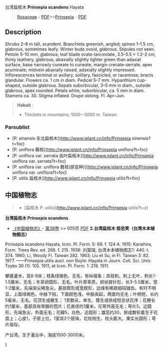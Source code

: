 台湾扁核木 **Prinsepia scandens** Hayata

> [Rosaceae](http://www.iplant.cn/info/Rosaceae?t=foc) - [PDF](http://www.iplant.cn/foc/pdf/Rosaceae.pdf)>>[Prinsepia](http://www.iplant.cn/info/Prinsepia?t=foc) - [PDF](http://www.iplant.cn/foc/pdf/Prinsepia.pdf)

## Description

Shrubs 2–8 m tall, scandent. Branchlets greenish, angled; spines 1–1.5 cm, glabrous, sometimes leafy. Winter buds ovoid, glabrous. Stipules not seen. Petiole 5–10 mm, glabrous; leaf blade ovate-lanceolate, 3.5–5.5 × 1.2–2 cm, thinly leathery, glabrous, abaxially slightly lighter green than adaxial surface, base narrowly cuneate to cuneate, margin crenate-serrate, apex acuminate; midvein abaxially raised, adaxially slightly impressed. Inflorescences terminal or axillary, solitary, fascicled, or racemose; bracts glandular. Flowers ca. 1 cm in diam. Pedicel 5–7 mm. Hypanthium cup-shaped, outside glabrous. Sepals suborbicular, 3–5 mm in diam., outside glabrous, apex rounded. Petals white, suborbicular, ca. 5 mm in diam. Stamens ca. 30. Stigma inflated. Drupe oblong. Fl. Apr–Jun.

> **Habait** : 
>* Thickets in mountains; 1500--3000 m. Taiwan.

### Parsublist

* [P.  sinensis  东北扁核木](http://www.iplant.cn/info/Prinsepia sinensis?t=foc)
* [P.  uniflora  蕤核](http://www.iplant.cn/info/Prinsepia uniflora?t=foc)
* [P.  uniflora var. serrata  齿叶扁核木](http://www.iplant.cn/info/Prinsepia uniflora var. serrata?t=foc)
* [P.  uniflora var. uniflora  蕤核(原变种)](http://www.iplant.cn/info/Prinsepia uniflora var. uniflora?t=foc)
* [P.  utilis  扁核木](http://www.iplant.cn/info/Prinsepia utilis?t=foc)

## 中国植物志

> * [扁核木  P.  utilis](http://www.iplant.cn/info/Prinsepia utilis?t=z)

**台湾扁核木 Prinsepia scandens**

* [《中国植物志》](http://www.iplant.cn/frps)- [第38卷](http://www.iplant.cn/frps/vol/38) >> 005页 [PDF](http://www.iplant.cn/frps/pdf/38/005.PDF)
**2.台湾扁核木 假皂荚（台湾木本植物图志）**

Prinsepia scandens Hayata, Icon. Pl. Form. 5: 69. f. 124 A. 1915: Kanehira, Form. Trees Rev. ed. 268. f. 215. 1936: 刘棠瑞, 台湾木本植物图志1: 440. t. 374. 1960; Li, Woody Fl. Taiwan 282. 1963; Liu et Su, in Fl. Taiwan 3: 82. 1977. ——Prinsepia utilis auct. non Royle: Hayata in Journ. Coll. Sci. Univ. Toyko 30 (1): 105. 1911, et Icon. Pl. Form. 1: 219. 1911.

攀援灌木，高8-9米；枝条绿揭色，无毛，有纵稜条；具枝刺，刺上无叶，刺长1-1.5厘米，无毛；冬芽卵圆形，无毛。叶片厚革质，卵状披针形，长3-5.5厘米，宽1-2厘米，先端渐尖稀急尖，基部楔形或宽楔形，边缘有稀疏细钝锯齿，有时不明显，上面绿褐色，中脉下陷，下面颜色浅，中脉突起，两面均无毛；叶柄短，长约5毫米，无毛。花顶生或腋生； 1至数朵，单生、簇生或排成短总状花序；花梗长约1厘米，基部具有带腺的苞片；花直径约1厘米，花萼外面无毛；萼片5，近圆形，先端急尖，外面无毛；花瓣5，白色，近圆形；雄蕊约30，排成数轮着生于花盘上；心皮1，子房上位，1室具2个胚珠，花柱侧生，柱头膨大。果实长圆形；萼片宿存。

产台湾。生于灌丛中，海拔1500-3000米。

}